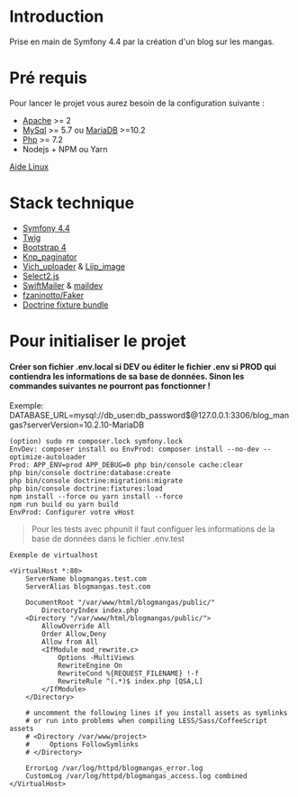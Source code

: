 # Introduction
Prise en main de Symfony 4.4 par la création d'un blog sur les mangas.

# Pré requis

Pour lancer le projet vous aurez besoin de la configuration suivante :
* [Apache](http://httpd.apache.org/docs/2.4/fr/install.html) >= 2
* [MySql](https://dev.mysql.com/doc/mysql-installation-excerpt/5.7/en/) >= 5.7 ou [MariaDB](https://mariadb.com/kb/en/where-to-download-mariadb/#the-latest-packages) >=10.2
* [Php](https://www.php.net/manual/fr/install.php) >= 7.2
* Nodejs + NPM ou Yarn

 [Aide Linux](https://codereviewvideos.com/course/symfony-deployment/video/symfony-4-lamp-stack)
  
# Stack technique
* [Symfony 4.4](https://symfony.com/doc/4.4/setup.html)
* [Twig](https://twig.symfony.com/)
* [Bootstrap 4](https://getbootstrap.com/)
* [Knp_paginator](https://github.com/KnpLabs/KnpPaginatorBundle)
* [Vich_uploader](https://github.com/dustin10/VichUploaderBundle) & [Liip_image](https://symfony.com/doc/master/bundles/LiipImagineBundle/index.html)
* [Select2.js](https://select2.org/getting-started/installation)
* [SwiftMailer](https://symfony.com/doc/4.4/email.html#installation) & [maildev](https://maildev.com/)
* [fzaninotto/Faker](https://github.com/fzaninotto/Faker)
* [Doctrine fixture bundle](https://symfony.com/doc/current/bundles/DoctrineFixturesBundle/index.html)

# Pour initialiser le projet

#### Créer son fichier .env.local si DEV ou éditer le fichier .env si PROD qui contiendra les informations de sa base de données. Sinon les commandes suivantes ne pourront pas fonctionner ! 
Exemple: DATABASE_URL=mysql://db_user:db_password$@127.0.0.1:3306/blog_mangas?serverVersion=10.2.10-MariaDB

```
(option) sudo rm composer.lock symfony.lock
EnvDev: composer install ou EnvProd: composer install --no-dev --optimize-autoloader
Prod: APP_ENV=prod APP_DEBUG=0 php bin/console cache:clear
php bin/console doctrine:database:create
php bin/console doctrine:migrations:migrate
php bin/console doctrine:fixtures:load
npm install --force ou yarn install --force
npm run build ou yarn build
EnvProd: Configurer votre vHost
```
> Pour les tests avec phpunit il faut configuer les informations de la base de données dans le fichier .env.test

```
Exemple de virtualhost

<VirtualHost *:80>
    ServerName blogmangas.test.com
    ServerAlias blogmangas.test.com

    DocumentRoot "/var/www/html/blogmangas/public/"
        DirectoryIndex index.php
    <Directory "/var/www/html/blogmangas/public/">
        AllowOverride All
        Order Allow,Deny
        Allow from All
        <IfModule mod_rewrite.c>
            Options -MultiViews
            RewriteEngine On
            RewriteCond %{REQUEST_FILENAME} !-f
            RewriteRule ^(.*)$ index.php [QSA,L]
        </IfModule>
    </Directory>

    # uncomment the following lines if you install assets as symlinks
    # or run into problems when compiling LESS/Sass/CoffeeScript assets
    # <Directory /var/www/project>
    #     Options FollowSymlinks
    # </Directory>

    ErrorLog /var/log/httpd/blogmangas_error.log
    CustomLog /var/log/httpd/blogmangas_access.log combined
</VirtualHost>

```

